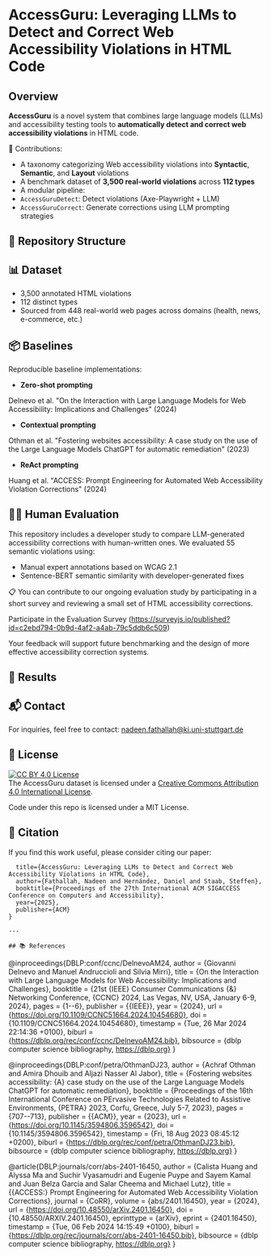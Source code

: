 # AccessGuru: Leveraging LLMs to Detect and Correct Web Accessibility Violations in HTML Code


## Overview

**AccessGuru** is a novel system that combines large language models (LLMs) and accessibility testing tools to **automatically detect and correct web accessibility violations** in HTML code.

🔬 Contributions:

-  A taxonomy categorizing Web accessibility violations into **Syntactic**, **Semantic**, and **Layout** violations
-  A benchmark dataset of **3,500 real-world violations** across **112 types**
-  A modular pipeline:
  - `AccessGuruDetect`: Detect violations (Axe-Playwright + LLM)
  - `AccessGuruCorrect`: Generate corrections using LLM prompting strategies



## 📁 Repository Structure



## 📊 Dataset
- 3,500 annotated HTML violations
- 112 distinct types
- Sourced from 448 real-world web pages across domains (health, news, e-commerce, etc.)


## 📦 Baselines 
Reproducible baseline implementations:

- **Zero-shot prompting**

Delnevo et al. "On the Interaction with Large Language Models for Web Accessibility: Implications and Challenges" (2024)
- **Contextual prompting**

 Othman et al. "Fostering websites accessibility: A case study on the use of the Large Language Models ChatGPT for automatic remediation" (2023)
- **ReAct prompting**

Huang et al. "ACCESS: Prompt Engineering for Automated Web Accessibility Violation Corrections" (2024)

## 👩‍💻 Human Evaluation
This repository includes a developer study to compare LLM-generated accessibility corrections with human-written ones. We evaluated 55 semantic violations using:
- Manual expert annotations based on WCAG 2.1
- Sentence-BERT semantic similarity with developer-generated fixes

📋 You can contribute to our ongoing evaluation study by participating in a short survey and reviewing a small set of HTML accessibility corrections. 

Participate in the Evaluation Survey
(https://surveyjs.io/published?id=c2ebd794-0b9d-4af2-a4ab-79c5ddb6c509)

Your feedback will support future benchmarking and the design of more effective accessibility correction systems.



## 🧪 Results



## 📬 Contact

For inquiries, feel free to contact:
nadeen.fathallah@ki.uni-stuttgart.de



## 📜 License

[![CC BY 4.0 License](https://licensebuttons.net/l/by/4.0/88x31.png)](https://creativecommons.org/licenses/by/4.0/)  
The AccessGuru dataset is licensed under a [Creative Commons Attribution 4.0 International License](https://creativecommons.org/licenses/by/4.0/).

 Code under this repo is licensed under a MIT License.


## 📄 Citation

If you find this work useful, please consider citing our paper:

``` @inproceedings{fathallah2025accessguru,
  title={AccessGuru: Leveraging LLMs to Detect and Correct Web Accessibility Violations in HTML Code},
  author={Fathallah, Nadeen and Hernández, Daniel and Staab, Steffen},
  booktitle={Proceedings of the 27th International ACM SIGACCESS Conference on Computers and Accessibility},
  year={2025},
  publisher={ACM}
}

---

## 📚 References

```
@inproceedings{DBLP:conf/ccnc/DelnevoAM24,
  author       = {Giovanni Delnevo and
                  Manuel Andruccioli and
                  Silvia Mirri},
  title        = {On the Interaction with Large Language Models for Web Accessibility:
                  Implications and Challenges},
  booktitle    = {21st {IEEE} Consumer Communications {\&} Networking Conference,
                  {CCNC} 2024, Las Vegas, NV, USA, January 6-9, 2024},
  pages        = {1--6},
  publisher    = {{IEEE}},
  year         = {2024},
  url          = {https://doi.org/10.1109/CCNC51664.2024.10454680},
  doi          = {10.1109/CCNC51664.2024.10454680},
  timestamp    = {Tue, 26 Mar 2024 22:14:36 +0100},
  biburl       = {https://dblp.org/rec/conf/ccnc/DelnevoAM24.bib},
  bibsource    = {dblp computer science bibliography, https://dblp.org}
}

@inproceedings{DBLP:conf/petra/OthmanDJ23,
  author       = {Achraf Othman and
                  Amira Dhouib and
                  Aljazi Nasser Al Jabor},
  title        = {Fostering websites accessibility: {A} case study on the use of the
                  Large Language Models ChatGPT for automatic remediation},
  booktitle    = {Proceedings of the 16th International Conference on PErvasive Technologies
                  Related to Assistive Environments, {PETRA} 2023, Corfu, Greece, July
                  5-7, 2023},
  pages        = {707--713},
  publisher    = {{ACM}},
  year         = {2023},
  url          = {https://doi.org/10.1145/3594806.3596542},
  doi          = {10.1145/3594806.3596542},
  timestamp    = {Fri, 18 Aug 2023 08:45:12 +0200},
  biburl       = {https://dblp.org/rec/conf/petra/OthmanDJ23.bib},
  bibsource    = {dblp computer science bibliography, https://dblp.org}
}

@article{DBLP:journals/corr/abs-2401-16450,
  author       = {Calista Huang and
                  Alyssa Ma and
                  Suchir Vyasamudri and
                  Eugenie Puype and
                  Sayem Kamal and
                  Juan Belza Garcia and
                  Salar Cheema and
                  Michael Lutz},
  title        = {{ACCESS:} Prompt Engineering for Automated Web Accessibility Violation
                  Corrections},
  journal      = {CoRR},
  volume       = {abs/2401.16450},
  year         = {2024},
  url          = {https://doi.org/10.48550/arXiv.2401.16450},
  doi          = {10.48550/ARXIV.2401.16450},
  eprinttype    = {arXiv},
  eprint       = {2401.16450},
  timestamp    = {Tue, 06 Feb 2024 14:15:49 +0100},
  biburl       = {https://dblp.org/rec/journals/corr/abs-2401-16450.bib},
  bibsource    = {dblp computer science bibliography, https://dblp.org}
}
